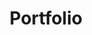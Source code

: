 ---
title: Portfolio
layout: collection
permalink: /portfolio/
collection: portfolio
entries_layout: grid
classes: wide
author_profile: false
---